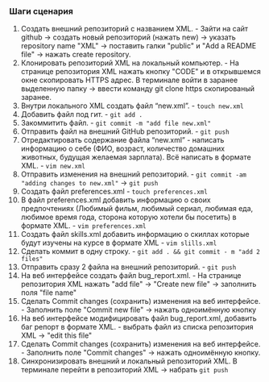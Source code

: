 ###  Шаги сценария
1. Создать внешний репозиторий c названием XML. - Зайти на сайт github -> создать новый репозиторий (нажать new) -> указать repository name "XML" -> поставить галки "public" и "Add a README file" -> нажать create repository.
2. Клонировать репозиторий XML на локальный компьютер. - На странице репозитория XML нажать кнопку "CODE" и в открывшемся окне скопировать HTTPS адрес. В терминале войти в заранее выделенную папку -> ввести команду git clone https скопированый заранее.
3. Внутри локального XML создать файл “new.xml”. - `touch new.xml`
4. Добавить файл под гит. - `git add .`
5. Закоммитить файл. - `git commit -m "add file new.xml"`
6. Отправить файл на внешний GitHub репозиторий. - `git push`
7. Отредактировать содержание файла “new.xml” - написать информацию о себе (ФИО, возраст, количество домашних животных, будущая желаемая зарплата). Всё написать в формате XML. - `vim new.xml`
8. Отправить изменения на внешний репозиторий. - `git commit -am "adding changes to new.xml"` -> `git push`
 9. Создать файл preferences.xml - `touch preferences.xml`
 10. В файл preferences.xml добавить информацию о своих предпочтениях (Любимый фильм, любимый сериал, любимая еда, любимое время года, сторона которую хотели бы посетить) в формате XML. - `vim preferences.xml`
 11. Создать файл skills.xml добавить информацию о скиллах которые будут изучены на курсе в формате XML - `vim slills.xml`
 12. Сделать коммит в одну строку. - `git add . && git commit - m "add 2 files"`
 13. Отправить сразу 2 файла на внешний репозиторий. - `git push`
 14. На веб интерфейсе создать файл bug_report.xml. - На странице репозитория XML нажать "add file" -> "Create new file" -> заполнить поля "file name"
 15. Сделать Commit changes (сохранить) изменения на веб интерфейсе. - Заполнить поле "Commit new file" -> нажать одноимённую кнопку
 16. На веб интерфейсе модифицировать файл bug_report.xml, добавить баг репорт в формате XML. - выбрать файл из списка репозитория XML -> "edit this file"
 17. Сделать Commit changes (сохранить) изменения на веб интерфейсе. - Заполнить поле "Commit changes" -> нажать одноимённую кнопку.
 18. Синхронизировать внешний и локальный репозиторий XML. В терминале перейти в репозиторий XML -> набрать `git push`
